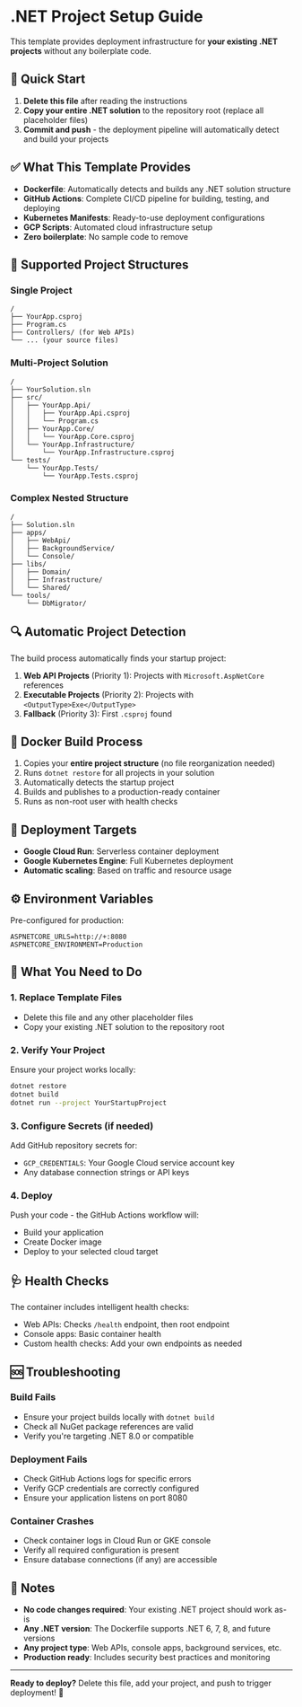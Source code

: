 # .NET Project Setup Guide

This template provides deployment infrastructure for **your existing .NET projects** without any boilerplate code.

## 🚀 Quick Start

1. **Delete this file** after reading the instructions
2. **Copy your entire .NET solution** to the repository root (replace all placeholder files)
3. **Commit and push** - the deployment pipeline will automatically detect and build your projects

## ✅ What This Template Provides

- **Dockerfile**: Automatically detects and builds any .NET solution structure
- **GitHub Actions**: Complete CI/CD pipeline for building, testing, and deploying
- **Kubernetes Manifests**: Ready-to-use deployment configurations
- **GCP Scripts**: Automated cloud infrastructure setup
- **Zero boilerplate**: No sample code to remove

## 📁 Supported Project Structures

### Single Project
```
/
├── YourApp.csproj
├── Program.cs
├── Controllers/ (for Web APIs)
└── ... (your source files)
```

### Multi-Project Solution
```
/
├── YourSolution.sln
├── src/
│   ├── YourApp.Api/
│   │   ├── YourApp.Api.csproj
│   │   └── Program.cs
│   ├── YourApp.Core/
│   │   └── YourApp.Core.csproj
│   └── YourApp.Infrastructure/
│       └── YourApp.Infrastructure.csproj
└── tests/
    └── YourApp.Tests/
        └── YourApp.Tests.csproj
```

### Complex Nested Structure
```
/
├── Solution.sln
├── apps/
│   ├── WebApi/
│   ├── BackgroundService/
│   └── Console/
├── libs/
│   ├── Domain/
│   ├── Infrastructure/
│   └── Shared/
└── tools/
    └── DbMigrator/
```

## 🔍 Automatic Project Detection

The build process automatically finds your startup project:

1. **Web API Projects** (Priority 1): Projects with `Microsoft.AspNetCore` references
2. **Executable Projects** (Priority 2): Projects with `<OutputType>Exe</OutputType>`
3. **Fallback** (Priority 3): First `.csproj` found

## 🐳 Docker Build Process

1. Copies your **entire project structure** (no file reorganization needed)
2. Runs `dotnet restore` for all projects in your solution
3. Automatically detects the startup project
4. Builds and publishes to a production-ready container
5. Runs as non-root user with health checks

## 🚀 Deployment Targets

- **Google Cloud Run**: Serverless container deployment
- **Google Kubernetes Engine**: Full Kubernetes deployment
- **Automatic scaling**: Based on traffic and resource usage

## ⚙️ Environment Variables

Pre-configured for production:
```
ASPNETCORE_URLS=http://+:8080
ASPNETCORE_ENVIRONMENT=Production
```

## 🔧 What You Need to Do

### 1. Replace Template Files
- Delete this file and any other placeholder files
- Copy your existing .NET solution to the repository root

### 2. Verify Your Project
Ensure your project works locally:
```bash
dotnet restore
dotnet build
dotnet run --project YourStartupProject
```

### 3. Configure Secrets (if needed)
Add GitHub repository secrets for:
- `GCP_CREDENTIALS`: Your Google Cloud service account key
- Any database connection strings or API keys

### 4. Deploy
Push your code - the GitHub Actions workflow will:
- Build your application
- Create Docker image
- Deploy to your selected cloud target

## 🩺 Health Checks

The container includes intelligent health checks:
- Web APIs: Checks `/health` endpoint, then root endpoint
- Console apps: Basic container health
- Custom health checks: Add your own endpoints as needed

## 🆘 Troubleshooting

### Build Fails
- Ensure your project builds locally with `dotnet build`
- Check all NuGet package references are valid
- Verify you're targeting .NET 8.0 or compatible

### Deployment Fails
- Check GitHub Actions logs for specific errors
- Verify GCP credentials are correctly configured
- Ensure your application listens on port 8080

### Container Crashes
- Check container logs in Cloud Run or GKE console
- Verify all required configuration is present
- Ensure database connections (if any) are accessible

## 📝 Notes

- **No code changes required**: Your existing .NET project should work as-is
- **Any .NET version**: The Dockerfile supports .NET 6, 7, 8, and future versions
- **Any project type**: Web APIs, console apps, background services, etc.
- **Production ready**: Includes security best practices and monitoring

---

**Ready to deploy?** Delete this file, add your project, and push to trigger deployment! 🎉
